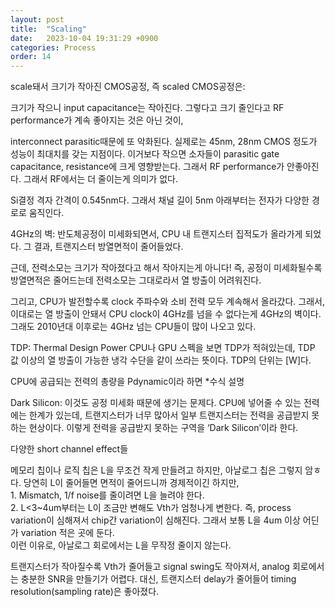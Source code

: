 ```yaml
---
layout: post
title:  "Scaling"
date:   2023-10-04 19:31:29 +0900
categories: Process
order: 14
---
```


scale돼서 크기가 작아진 CMOS공정, 즉 scaled CMOS공정은:

크기가 작으니 input capacitance는 작아진다.
그렇다고 크기 줄인다고 RF performance가 계속 좋아지는 것은 아닌 것이,

interconnect parasitic때문에 또 악화된다.
실제로는 45nm, 28nm CMOS 정도가 성능이 최대치를 갖는 지점이다.
이거보다 작으면 소자들이 parasitic gate capacitance, resistance에 크게 영향받는다.
그래서 RF performance가 안좋아진다.
그래서 RF에서는 더 줄이는게 의미가 없다.

Si결정 격자 간격이 0.545nm다.
그래서 채널 길이 5nm 아래부터는 전자가 다양한 경로로 움직인다.


4GHz의 벽:
반도체공정이 미세화되면서, CPU 내 트랜지스터 집적도가 올라가게 되었다.
그 결과, 트랜지스터 방열면적이 줄어들었다.

근데, 전력소모는 크기가 작아졌다고 해서 작아지는게 아니다!
즉, 공정이 미세화될수록 방열면적은 줄어드는데 전력소모는 그대로라서 열 방출이 어려워진다.

그리고, CPU가 발전할수록 clock 주파수와 소비 전력 모두 계속해서 올라갔다.
그래서, 이대로는 열 방출이 안돼서 CPU clock이 4GHz를 넘을 수 없다는게 4GHz의 벽이다.
그래도 2010년대 이후로는 4GHz 넘는 CPU들이 많이 나오고 있다.

TDP: Thermal Design Power
CPU나 GPU 스펙을 보면 TDP가 적혀있는데, TDP 값 이상의 열 방출이 가능한 냉각 수단을 같이 쓰라는 뜻이다. TDP의 단위는 [W]다.

CPU에 공급되는 전력의 총량을 Pdynamic이라 하면 *수식 설명

Dark Silicon:
이것도 공정 미세화 때문에 생기는 문제다.
CPU에 넣어줄 수 있는 전력에는 한계가 있는데, 트랜지스터가 너무 많아서 일부 트랜지스터는 전력을 공급받지 못하는 현상이다.
이렇게 전력을 공급받지 못하는 구역을 ‘Dark Silicon’이라 한다.

다양한 short channel effect들

메모리 칩이나 로직 칩은 L을 무조건 작게 만들려고 하지만, 아날로그 칩은 그렇지 암ㅎ다. 당연히 L이 줄어들면 면적이 줄어드니까 경제적이긴 하지만,<br>
1\. Mismatch, 1/f noise를 줄이려면 L을 늘려야 한다.<br>
2\. L<3~4um부터는 L이 조금만 변해도 Vth가 엄청나게 변한다. 즉, process variation이 심해져서 chip간 variation이 심해진다. 그래서 보통 L을 4um 이상 어딘가 variation 적은 곳에 둔다.<br>
이런 이유로, 아날로그 회로에서는 L을 무작정 줄이지 않는다.<br>


트랜지스터가 작아질수록 Vth가 줄어들고 signal swing도 작아져서, analog 회로에서는 충분한 SNR을 만들기가 어렵다.
대신, 트랜지스터 delay가 줄어들어 timing resolution(sampling rate)은 좋아졌다.